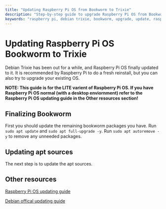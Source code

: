 ```yaml
---
title: "Updating Raspberry Pi OS from Bookworm to Trixie"
description: "Step-by-step guide to upgrade Raspberry Pi OS from Bookworm to Trixie (Debian 13). Learn how to safely update your Raspberry Pi system."
keywords: "raspberry pi, debian trixie, bookworm, upgrade, update, raspberry pi os, debian 13"
---
```


# Updating Raspberry Pi OS Bookworm to Trixie

Debian Trixie has been out for a while, and Raspberry Pi OS finally updated to it. 
It is recommended by Raspberry Pi to do a fresh reinstall, but you can also try to upgrade your existing OS.

__NOTE: This guide is for the LITE varient of Raspberry Pi OS. If you have Raspberry Pi OS normal (with a desktop enviornment) refer to the Raspberry Pi OS updating guide in the Other resources section!__

## Finalizing Bookworm

First you should update the remaining bookworm packages you have. Run `sudo apt update` and `sudo apt full-upgrade -y`. Run `sudo apt autoremove -y` to remove any unneeded packages.

## Updating apt sources

The next step is to update the apt sources.

## Other resources

[Raspberry Pi OS updating guide](https://forums.raspberrypi.com/viewtopic.php?t=392376)

[Debian offical updating guide](https://www.debian.org/releases/trixie/release-notes/upgrading.en.html)
